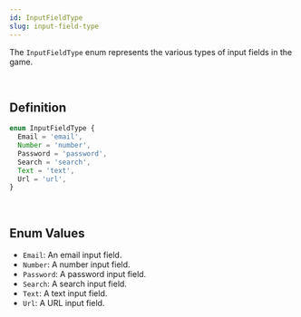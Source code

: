 ```yaml
---
id: InputFieldType
slug: input-field-type
---
```


The `InputFieldType` enum represents the various types of input fields in the game.

<br/>

## Definition

```ts
enum InputFieldType {
  Email = 'email',
  Number = 'number',
  Password = 'password',
  Search = 'search',
  Text = 'text',
  Url = 'url',
}
```

<br/>

## Enum Values

- `Email`: An email input field.
- `Number`: A number input field.
- `Password`: A password input field.
- `Search`: A search input field.
- `Text`: A text input field.
- `Url`: A URL input field.